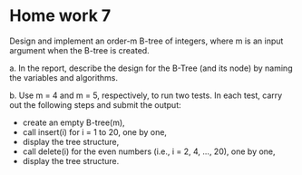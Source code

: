 # Home work 7
Design and implement an order-m B-tree of integers, where m is an input argument when the B-tree is created.

a.  In the report, describe the design for the B-Tree (and its node) by naming the variables and algorithms. 

b. Use m = 4 and m = 5, respectively, to run two tests. In each test, carry out the following steps and submit the output:

* create an empty B-tree(m),
* call insert(i) for i = 1 to 20, one by one,
* display the tree structure,
* call delete(i) for the even numbers (i.e., i = 2, 4, ..., 20), one by one,
* display the tree structure.
